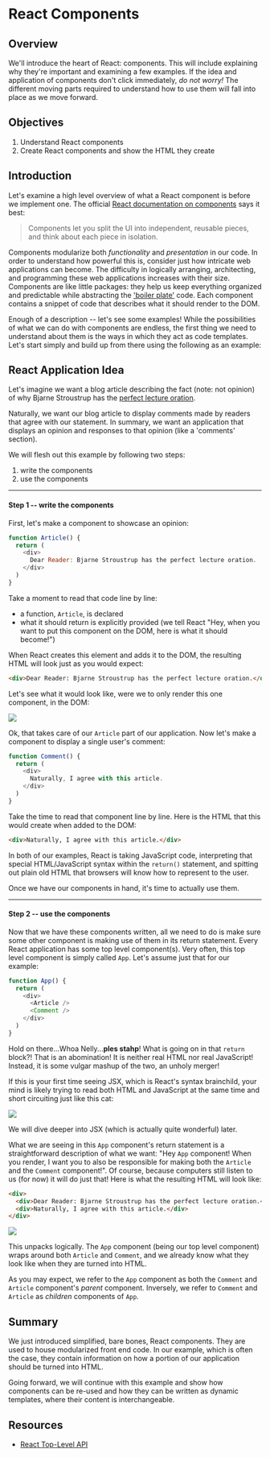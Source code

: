 # React Components

## Overview

We'll introduce the heart of React: components. This will include explaining why
they're important and examining a few examples. If the idea and application of
components don't click immediately, _do not worry!_ The different moving parts
required to understand how to use them will fall into place as we move forward.


## Objectives

1. Understand React components
2. Create React components and show the HTML they create


## Introduction

Let's examine a high level overview of what a React component is before we
implement one. The official [React documentation on components][react-component]
says it best:

>Components let you split the UI into independent, reusable pieces, and think
>about each piece in isolation.

Components modularize both _functionality_ and _presentation_ in our code. In
order to understand how powerful this is, consider just how intricate web
applications can become. The difficulty in logically arranging, architecting,
and programming these web applications increases with their size. Components are
like little packages: they help us keep everything organized and predictable
while abstracting the ['boiler plate'][boiler-plate] code. Each component
contains a snippet of code that describes what it should render to the DOM.

Enough of a description -- let's see some examples! While the possibilities of
what we can do with components are endless, the first thing we need to
understand about them is the ways in which they act as code templates. Let's
start simply and build up from there using the following as an example:


## React Application Idea

Let's imagine we want a blog article describing the fact (note: not
opinion) of why Bjarne Stroustrup has the [perfect lecture
oration][bjarne-stroustrup].

Naturally, we want our blog article to display comments made by readers that
agree with our statement. In summary, we want an application that displays an
opinion and responses to that opinion (like a 'comments' section).

We will flesh out this example by following two steps:

1. write the components
2. use the components

---

#### Step 1 -- write the components

First, let's make a component to showcase an opinion:

```javascript
function Article() {
  return (
    <div>
      Dear Reader: Bjarne Stroustrup has the perfect lecture oration.
    </div>
  )
}
```

Take a moment to read that code line by line:
  - a function, `Article`, is declared
  - what it should return is explicitly provided (we tell React "Hey, when you want to put this component on the DOM, here is what it should become!")

When React creates this element and adds it to the DOM, the resulting HTML will
look just as you would expect:

```HTML
<div>Dear Reader: Bjarne Stroustrup has the perfect lecture oration.</div>
```

Let's see what it would look like, were we to only render this one component, in the DOM:

![](https://curriculum-content.s3.amazonaws.com/react/component-article-example.png)

Ok, that takes care of our `Article` part of our application. Now let's make a
component to display a single user's comment:

```javascript
function Comment() {
  return (
    <div>
      Naturally, I agree with this article.
    </div>
  )
}
```

Take the time to read that component line by line. Here is the HTML that this
would create when added to the DOM:

```HTML
<div>Naturally, I agree with this article.</div>
```

In both of our examples, React is taking JavaScript code, interpreting that
special HTML/JavaScript syntax within the `return()` statement, and
spitting out plain old HTML that browsers will know how to represent to the
user.

Once we have our components in hand, it's time to actually use them.


---

#### Step 2 -- use the components

Now that we have these components written, all we need to do is make sure some
other component is making use of them in its return statement. Every React
application has some top level component(s). Very often, this top level
component is simply called `App`. Let's assume just that for our example:

```javascript
function App() {
  return (
    <div>
      <Article />
      <Comment />
    </div>
  )
}
```

Hold on there...Whoa Nelly...**ples stahp**! What is going on in that `return`
block?! That is an abomination! It is neither real HTML nor real JavaScript!
Instead, it is some vulgar mashup of the two, an unholy merger!

If this is your first time seeing JSX, which is React's syntax brainchild, your
mind is likely trying to read both HTML and JavaScript at the same time and
short circuiting just like this cat:

![](https://media2.giphy.com/media/vDurI6FYH7qi4/giphy.gif)

We will dive deeper into JSX (which is actually quite wonderful) later.

What we are seeing in this `App` component's return statement is a
straightforward description of what we want: "Hey `App` component! When you
render, I want you to also be responsible for making both the `Article` and the
`Comment` component!". Of course, because computers still listen to us (for now)
it will do just that! Here is what the resulting HTML will look like:

```HTML
<div>
  <div>Dear Reader: Bjarne Stroustrup has the perfect lecture oration.</div>
  <div>Naturally, I agree with this article.</div>
</div>
```

![](https://curriculum-content.s3.amazonaws.com/react/component-article-comment-example.png)

This unpacks logically. The `App` component (being our top level component)
wraps around both `Article` and `Comment`, and we already know what they look
like when they are turned into HTML.

As you may expect, we refer to the `App` component as both the `Comment` and
`Article` component's _parent_ component. Inversely, we refer to `Comment` and
`Article` as _children_ components of `App`.


## Summary

We just introduced simplified, bare bones, React components. They are used to
house modularized front end code. In our example, which is often the case, they
contain information on how a portion of our application should be turned into
HTML.

Going forward, we will continue with this example and show how components can be
re-used and how they can be written as dynamic templates, where their content is
interchangeable.


## Resources
- [React Top-Level API](https://reactjs.org/docs/react-api.html)

[react-component]: https://reactjs.org/docs/components-and-props.html
[boiler-plate]: https://en.wikipedia.org/wiki/Boilerplate_code
[bjarne-stroustrup]: https://www.youtube.com/watch?v=JBjjnqG0BP8
